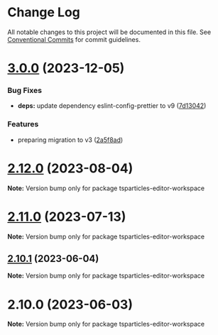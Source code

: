 # Change Log

All notable changes to this project will be documented in this file.
See [Conventional Commits](https://conventionalcommits.org) for commit guidelines.

# [3.0.0](https://github.com/tsparticles/editor/compare/v2.12.0...v3.0.0) (2023-12-05)

### Bug Fixes

- **deps:** update dependency eslint-config-prettier to v9 ([7d13042](https://github.com/tsparticles/editor/commit/7d130427b6e668317b7609e863084fbdf9da1bf6))

### Features

- preparing migration to v3 ([2a5f8ad](https://github.com/tsparticles/editor/commit/2a5f8ad6c1c73054564313d7ebef613b91662c09))

# [2.12.0](https://github.com/tsparticles/editor/compare/v2.11.0...v2.12.0) (2023-08-04)

**Note:** Version bump only for package tsparticles-editor-workspace

# [2.11.0](https://github.com/tsparticles/editor/compare/v2.10.1...v2.11.0) (2023-07-13)

**Note:** Version bump only for package tsparticles-editor-workspace

## [2.10.1](https://github.com/tsparticles/editor/compare/v2.10.0...v2.10.1) (2023-06-04)

**Note:** Version bump only for package tsparticles-editor-workspace

# 2.10.0 (2023-06-03)

**Note:** Version bump only for package tsparticles-editor-workspace
